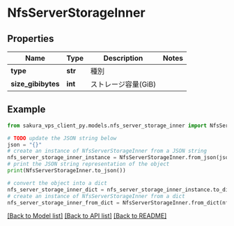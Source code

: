 # NfsServerStorageInner


## Properties

Name | Type | Description | Notes
------------ | ------------- | ------------- | -------------
**type** | **str** | 種別 | 
**size_gibibytes** | **int** | ストレージ容量(GiB) | 

## Example

```python
from sakura_vps_client_py.models.nfs_server_storage_inner import NfsServerStorageInner

# TODO update the JSON string below
json = "{}"
# create an instance of NfsServerStorageInner from a JSON string
nfs_server_storage_inner_instance = NfsServerStorageInner.from_json(json)
# print the JSON string representation of the object
print(NfsServerStorageInner.to_json())

# convert the object into a dict
nfs_server_storage_inner_dict = nfs_server_storage_inner_instance.to_dict()
# create an instance of NfsServerStorageInner from a dict
nfs_server_storage_inner_from_dict = NfsServerStorageInner.from_dict(nfs_server_storage_inner_dict)
```
[[Back to Model list]](../README.md#documentation-for-models) [[Back to API list]](../README.md#documentation-for-api-endpoints) [[Back to README]](../README.md)


